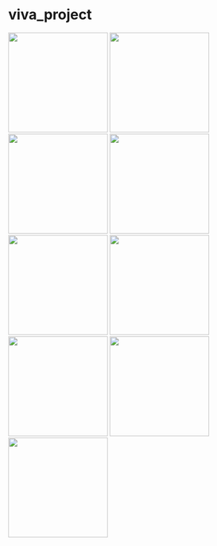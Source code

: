 # viva_project




<img src="https://user-images.githubusercontent.com/118456066/213630475-e999860e-126e-4520-ac95-14352e4c4de3.jpg" width="200px">          <img src="https://user-images.githubusercontent.com/118456066/213630504-a42b3063-1da6-476c-8d2c-5c3b1521a618.jpg" width="200px">          <img src="https://user-images.githubusercontent.com/118456066/213630519-8e2aa331-2926-4ceb-96f1-2e8d31dd233a.jpg" width="200px">          <img src="https://user-images.githubusercontent.com/118456066/213630532-9e553723-37d9-4f85-9fbb-e37700afd819.jpg" width="200px">          <img src="https://user-images.githubusercontent.com/118456066/213630548-18e69268-8537-4c6f-82e2-2fae8190d319.jpg" width="200px">          <img src="https://user-images.githubusercontent.com/118456066/213630565-6a7f4df8-77ac-4bfe-9793-ad13c2cee5d2.jpg" width="200px">          <img src="https://user-images.githubusercontent.com/118456066/213630583-0358b87c-7125-426b-9208-561c4fd97320.jpg" width="200px">          <img src="https://user-images.githubusercontent.com/118456066/213630619-d6540667-7b09-43be-a28c-0f465782ca96.jpg" width="200px">          <img src="https://user-images.githubusercontent.com/118456066/213630626-b9bd1416-7767-4167-aa77-691c5ca72409.jpg" width="200px">




